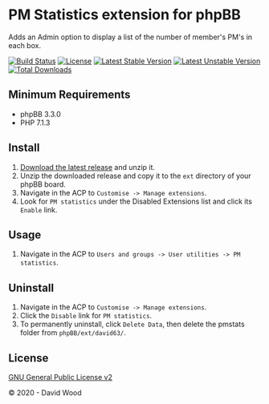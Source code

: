 # PM Statistics extension for phpBB

Adds an Admin option to display a list of the number of member's PM's in each box.

[![Build Status](https://travis-ci.com/david63/pmstats.svg?branch=master)](https://travis-ci.com/david63/pmstats)
[![License](https://poser.pugx.org/david63/pmstats/license)](https://packagist.org/packages/david63/pmstats)
[![Latest Stable Version](https://poser.pugx.org/david63/pmstats/v/stable)](https://packagist.org/packages/david63/pmstats)
[![Latest Unstable Version](https://poser.pugx.org/david63/pmstats/v/unstable)](https://packagist.org/packages/david63/pmstats)
[![Total Downloads](https://poser.pugx.org/david63/pmstats/downloads)](https://packagist.org/packages/david63/pmstats)

## Minimum Requirements
* phpBB 3.3.0
* PHP 7.1.3

## Install
1. [Download the latest release](https://github.com/david63/pmstats/archive/3.2.zip) and unzip it.
2. Unzip the downloaded release and copy it to the `ext` directory of your phpBB board.
3. Navigate in the ACP to `Customise -> Manage extensions`.
4. Look for `PM statistics` under the Disabled Extensions list and click its `Enable` link.

## Usage
1. Navigate in the ACP to `Users and groups -> User utilities -> PM statistics`.

## Uninstall
1. Navigate in the ACP to `Customise -> Manage extensions`.
2. Click the `Disable` link for `PM statistics`.
3. To permanently uninstall, click `Delete Data`, then delete the pmstats folder from `phpBB/ext/david63/`.

## License
[GNU General Public License v2](http://opensource.org/licenses/GPL-2.0)

© 2020 - David Wood